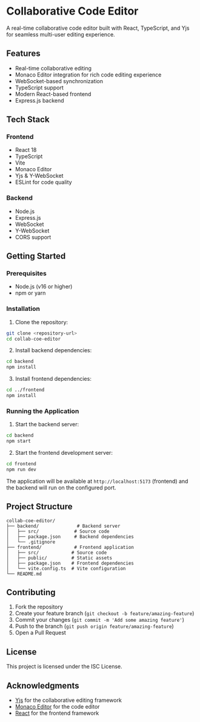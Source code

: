 # Collaborative Code Editor

A real-time collaborative code editor built with React, TypeScript, and Yjs for seamless multi-user editing experience.

## Features

- Real-time collaborative editing
- Monaco Editor integration for rich code editing experience
- WebSocket-based synchronization
- TypeScript support
- Modern React-based frontend
- Express.js backend

## Tech Stack

### Frontend
- React 18
- TypeScript
- Vite
- Monaco Editor
- Yjs & Y-WebSocket
- ESLint for code quality

### Backend
- Node.js
- Express.js
- WebSocket
- Y-WebSocket
- CORS support

## Getting Started

### Prerequisites
- Node.js (v16 or higher)
- npm or yarn

### Installation

1. Clone the repository:
```bash
git clone <repository-url>
cd collab-coe-editor
```

2. Install backend dependencies:
```bash
cd backend
npm install
```

3. Install frontend dependencies:
```bash
cd ../frontend
npm install
```

### Running the Application

1. Start the backend server:
```bash
cd backend
npm start
```

2. Start the frontend development server:
```bash
cd frontend
npm run dev
```

The application will be available at `http://localhost:5173` (frontend) and the backend will run on the configured port.

## Project Structure

```
collab-coe-editor/
├── backend/              # Backend server
│   ├── src/             # Source code
│   ├── package.json     # Backend dependencies
│   └── .gitignore
├── frontend/            # Frontend application
│   ├── src/            # Source code
│   ├── public/         # Static assets
│   ├── package.json    # Frontend dependencies
│   └── vite.config.ts  # Vite configuration
└── README.md
```

## Contributing

1. Fork the repository
2. Create your feature branch (`git checkout -b feature/amazing-feature`)
3. Commit your changes (`git commit -m 'Add some amazing feature'`)
4. Push to the branch (`git push origin feature/amazing-feature`)
5. Open a Pull Request

## License

This project is licensed under the ISC License.

## Acknowledgments

- [Yjs](https://github.com/yjs/yjs) for the collaborative editing framework
- [Monaco Editor](https://microsoft.github.io/monaco-editor/) for the code editor
- [React](https://reactjs.org/) for the frontend framework
